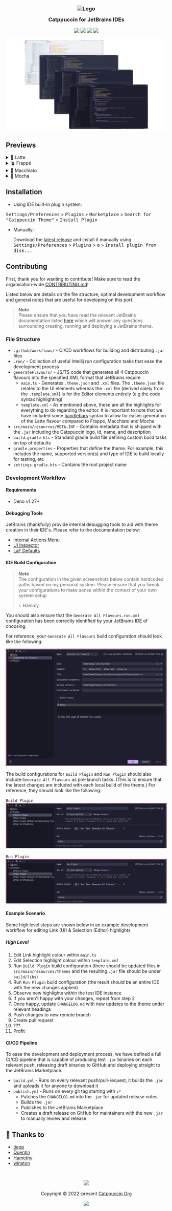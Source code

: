 <!-- Plugin description -->
<h3 align="center">
	<img src="https://raw.githubusercontent.com/catppuccin/catppuccin/main/assets/logos/exports/1544x1544_circle.png" width="100" alt="Logo"/><br/>
	<img src="https://raw.githubusercontent.com/catppuccin/catppuccin/main/assets/misc/transparent.png" height="30" width="0px"/>
	Catppuccin for JetBrains IDEs
	<img src="https://raw.githubusercontent.com/catppuccin/catppuccin/main/assets/misc/transparent.png" height="30" width="0px"/>
</h3>
<!-- Plugin description end -->
<p align="center">
    <a href="https://github.com/catppuccin/jetbrains/stargazers"><img src="https://img.shields.io/github/stars/catppuccin/jetbrains?colorA=363a4f&colorB=b7bdf8&style=for-the-badge"></a>
    <a href="https://github.com/catppuccin/jetbrains/issues"><img src="https://img.shields.io/github/issues/catppuccin/jetbrains?colorA=363a4f&colorB=f5a97f&style=for-the-badge"></a>
    <a href="https://github.com/catppuccin/jetbrains/contributors"><img src="https://img.shields.io/github/contributors/catppuccin/jetbrains?colorA=363a4f&colorB=a6da95&style=for-the-badge"></a>
    <a href="https://plugins.jetbrains.com/plugin/18682-catppuccin-theme"><img src="https://img.shields.io/jetbrains/plugin/v/18682?label=marketplace&colorA=363a4f&colorB=f5c2e7&style=for-the-badge"></a>
</p>

<p align="center">
  <img src="assets/preview.webp"/>
</p>

## Previews

<details>
<summary>🌻 Latte</summary>
<img src="assets/latte.webp"/>
</details>
<details>
<summary>🪴 Frappé</summary>
<img src="assets/frappe.webp"/>
</details>
<details>
<summary>🌺 Macchiato</summary>
<img src="assets/macchiato.webp"/>
</details>
<details>
<summary>🌿 Mocha</summary>
<img src="assets/mocha.webp"/>
</details>

## Installation

- Using IDE built-in plugin system:

<kbd>Settings/Preferences</kbd> > <kbd>Plugins</kbd> > <kbd>Marketplace</kbd> >
<kbd>Search for "Catppuccin Theme"</kbd> >
<kbd>Install Plugin</kbd>

- Manually:

  Download the
  [latest release](https://github.com/catppuccin/jetbrains/releases/latest) and
  install it manually using
  <kbd>Settings/Preferences</kbd> > <kbd>Plugins</kbd> > <kbd>⚙️</kbd> >
  <kbd>Install plugin from disk...</kbd>

## Contributing

First, thank you for wanting to contribute! Make sure to read the organisation-wide [CONTRIBUTING.md](https://github.com/catppuccin/.github/blob/main/CONTRIBUTING.md)!

Listed below are details on the  file structure, optimal development workflow and general notes that are useful 
for developing on this port. 

> **Note** <br>
> Please ensure that you have read the relevant JetBrains documentation listed [here](https://plugins.jetbrains.com/docs/intellij/developing-themes.html) 
> which will answer any questions surrounding creating, running and deploying a JetBrains theme.

### File Structure

- `.github/workflows/` - CI/CD workflows for building and distributing `.jar` files
- `.run/` - Collection of useful Intellij run configuration tasks that ease the development process
- `generateFlavours/` - JS/TS code that generates all 4 Catppuccin flavours into the specified XML format that JetBrains require
  - `main.ts` - Generates `.theme.json` and `.xml` files. The `.theme.json` file relates to the UI elements whereas the `.xml` file (derived solely from the `.template.xml`) is for the Editor elements entirely (e.g the code syntax highlighting)
  - `template.xml` - As mentioned above, these are all the highlights for everything to do regarding the editor. It is important to note that we have included some [handlebars](https://handlebarsjs.com/) syntax to allow for easier generation of the Latte flavour compared to Frappé, Macchiato and Mocha
- `src/main/resources/META-INF` - Contains metadata that is shipped with the `.jar` including the Catppuccin logo, id, name, and description
- `build.gradle.kts` - Standard gradle build file defining custom build tasks on top of defaults
- `gradle.properties` - Properties that define the theme. For example, this includes the name, supported version(s) and type of IDE to build locally for testing, etc
- `settings.gradle.kts` - Contains the root project name

### Development Workflow

#### Requirements

- Deno v1.27+

#### Debugging Tools

JetBrains (thankfully) provide internal debugging tools to aid with theme creation in their IDE's. Please refer to the documentation below:

- [Internal Actions Menu](https://plugins.jetbrains.com/docs/intellij/internal-actions-intro.html)
- [UI Inspector](https://plugins.jetbrains.com/docs/intellij/internal-ui-inspector.html)
- [LaF Defaults](https://plugins.jetbrains.com/docs/intellij/internal-ui-laf-defaults.html)

#### IDE Build Configuration

> **Note** <br>
> The configuration in the given screenshots below contain hardcoded paths based on my personal system. Please ensure 
> that you tweak your configurations to make sense within the context of your own system setup 
> 
> ~ Hammy

You should also ensure that the `Generate All Flavours.run.xml` configuration has been correctly identified by your 
JetBrains IDE of choosing.

For reference, your `Generate All Flavours` build configuration should look like the following:

![deno-configuration.png](assets/docs/deno-configuration.png)

The build configurations for `Build Plugin` and `Run Plugin` should also include `Generate All Flavours` as pre-launch
tasks. (This is to ensure that the latest changes are included with each local build of the theme.) For reference, they
should look like the following: 

`Build Plugin`
![img.png](assets/docs/build-configuration.png)

`Run Plugin`
![img.png](assets/docs/run-configuration.png)

#### Example Scenario

Some high level steps are shown below in an example development workflow for editing Link (UI) & Selection (Editor) highlights

##### High Level

1. Edit Link highlight colour within `main.ts`
2. Edit Selection highlight colour within `template.xml`
3. Run `Build Plugin` build configuration (there should be updated files in `src/main/resources/themes` and the resulting `.jar` file should be under `build/libs`)
4. Run `Run Plugin` build configuration (the result should be an entire IDE with the new changes applied)
5. Observe new highlights within the test IDE instance
6. If you aren't happy with your changes, repeat from step 2
7. Once happy, update `CHANGELOG.md` with new updates to the theme under relevant headings
8. Push changes to new remote branch
9. Create pull request
10. ???
11. Profit

#### CI/CD Pipeline

To ease the development and deployment process, we have defined a full CI/CD pipeline that is capable of producing test
`.jar` binaries on each relevant push, releasing draft binaries to GitHub and deploying straight to the JetBrains
Marketplace.

- `build.yml` - Runs on every relevant push/pull-request, it builds the `.jar` and uploads it for anyone to download it
- `publish.yml` - Runs on every git tag starting with `v*`
  - Patches the `CHANGELOG.md` into the `.jar` for updated release notes
  - Builds the `.jar`
  - Publishes to the JetBrains Marketplace
  - Creates a draft release on GitHub for maintainers with the new `.jar` to manually review and release

## 💝 Thanks to

- [tiepp](https://github.com/tiepp)
- [Quentin](https://github.com/quentinguidee)
- [Hamothy](https://github.com/sgoudham)
- [winston](https://github.com/nekowinston)

&nbsp;

<p align="center"><img src="https://raw.githubusercontent.com/catppuccin/catppuccin/main/assets/footers/gray0_ctp_on_line.svg?sanitize=true" /></p>
<p align="center">Copyright &copy; 2022-present <a href="https://github.com/catppuccin" target="_blank">Catppuccin Org</a>
<p align="center"><a href="https://github.com/catppuccin/catppuccin/blob/main/LICENSE"><img src="https://img.shields.io/static/v1.svg?style=for-the-badge&label=License&message=MIT&logoColor=d9e0ee&colorA=363a4f&colorB=b7bdf8"/></a></p>
